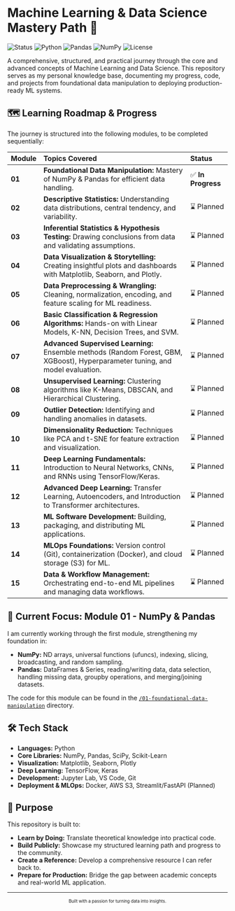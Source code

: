 # Machine Learning & Data Science Mastery Path 🚀

![Status](https://img.shields.io/badge/Status-In%20Progress-blueviolet)
![Python](https://img.shields.io/badge/Python-3.x-3776AB?logo=python&logoColor=white)
![Pandas](https://img.shields.io/badge/Pandas-150458?logo=pandas&logoColor=white)
![NumPy](https://img.shields.io/badge/NumPy-013243?logo=numpy&logoColor=white)
![License](https://img.shields.io/badge/License-MIT-lightgrey)

A comprehensive, structured, and practical journey through the core and advanced concepts of Machine Learning and Data Science. This repository serves as my personal knowledge base, documenting my progress, code, and projects from foundational data manipulation to deploying production-ready ML systems.

## 🗺️ Learning Roadmap & Progress

The journey is structured into the following modules, to be completed sequentially:

| Module | Topics Covered | Status |
|:-------|:---------------|:-------|
| **01** | **Foundational Data Manipulation:** Mastery of NumPy & Pandas for efficient data handling. | ✅ **In Progress** |
| **02** | **Descriptive Statistics:** Understanding data distributions, central tendency, and variability. | ⌛ Planned |
| **03** | **Inferential Statistics & Hypothesis Testing:** Drawing conclusions from data and validating assumptions. | ⌛ Planned |
| **04** | **Data Visualization & Storytelling:** Creating insightful plots and dashboards with Matplotlib, Seaborn, and Plotly. | ⌛ Planned |
| **05** | **Data Preprocessing & Wrangling:** Cleaning, normalization, encoding, and feature scaling for ML readiness. | ⌛ Planned |
| **06** | **Basic Classification & Regression Algorithms:** Hands-on with Linear Models, K-NN, Decision Trees, and SVM. | ⌛ Planned |
| **07** | **Advanced Supervised Learning:** Ensemble methods (Random Forest, GBM, XGBoost), Hyperparameter tuning, and model evaluation. | ⌛ Planned |
| **08** | **Unsupervised Learning:** Clustering algorithms like K-Means, DBSCAN, and Hierarchical Clustering. | ⌛ Planned |
| **09** | **Outlier Detection:** Identifying and handling anomalies in datasets. | ⌛ Planned |
| **10** | **Dimensionality Reduction:** Techniques like PCA and t-SNE for feature extraction and visualization. | ⌛ Planned |
| **11** | **Deep Learning Fundamentals:** Introduction to Neural Networks, CNNs, and RNNs using TensorFlow/Keras. | ⌛ Planned |
| **12** | **Advanced Deep Learning:** Transfer Learning, Autoencoders, and Introduction to Transformer architectures. | ⌛ Planned |
| **13** | **ML Software Development:** Building, packaging, and distributing ML applications. | ⌛ Planned |
| **14** | **MLOps Foundations:** Version control (Git), containerization (Docker), and cloud storage (S3) for ML. | ⌛ Planned |
| **15** | **Data & Workflow Management:** Orchestrating end-to-end ML pipelines and managing data workflows. | ⌛ Planned |

## 🚀 Current Focus: Module 01 - NumPy & Pandas

I am currently working through the first module, strengthening my foundation in:
-   **NumPy:** ND arrays, universal functions (ufuncs), indexing, slicing, broadcasting, and random sampling.
-   **Pandas:** DataFrames & Series, reading/writing data, data selection, handling missing data, groupby operations, and merging/joining datasets.

The code for this module can be found in the [`/01-foundational-data-manipulation`](./01-foundational-data-manipulation) directory.


## 🛠️ Tech Stack

*   **Languages:** Python
*   **Core Libraries:** NumPy, Pandas, SciPy, Scikit-Learn
*   **Visualization:** Matplotlib, Seaborn, Plotly
*   **Deep Learning:** TensorFlow, Keras
*   **Development:** Jupyter Lab, VS Code, Git
*   **Deployment & MLOps:** Docker, AWS S3, Streamlit/FastAPI (Planned)

## 🌱 Purpose

This repository is built to:
*   **Learn by Doing:** Translate theoretical knowledge into practical code.
*   **Build Publicly:** Showcase my structured learning path and progress to the community.
*   **Create a Reference:** Develop a comprehensive resource I can refer back to.
*   **Prepare for Production:** Bridge the gap between academic concepts and real-world ML application.

---

<div align="center">
<sub><sup>Built with a passion for turning data into insights.</sup></sub>
</div>